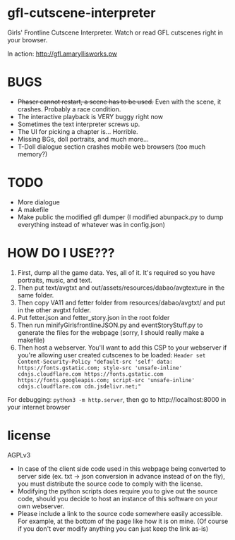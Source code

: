 # gfl-cutscene-interpreter
Girls' Frontline Cutscene Interpreter. Watch or read GFL cutscenes right in your browser.

In action: http://gfl.amaryllisworks.pw

# BUGS
- ~~Phaser cannot restart, a scene has to be used.~~ Even with the scene, it crashes. Probably a race condition.
- The interactive playback is VERY buggy right now
- Sometimes the text interpreter screws up.
- The UI for picking a chapter is... Horrible.
- Missing BGs, doll portraits, and much more...
- T-Doll dialogue section crashes mobile web browsers (too much memory?)

# TODO
- More dialogue
- A makefile
- Make public the modified gfl dumper (I modified abunpack.py to dump everything instead of whatever was in config.json)

# HOW DO I USE???
1. First, dump all the game data. Yes, all of it. It's required so you have portraits, music, and text.
2. Then put text/avgtxt and out/assets/resources/dabao/avgtexture in the same folder.
3. Then copy VA11 and fetter folder from resources/dabao/avgtxt/ and put in the other avgtxt folder.
4. Put fetter.json and fetter_story.json in the root folder
5. Then run minifyGirlsfrontlineJSON.py and eventStoryStuff.py to generate the files for the webpage (sorry, I should really make a makefile)
6. Then host a webserver. You'll want to add this CSP to your webserver if you're allowing user created cutscenes to be loaded: `Header set Content-Security-Policy "default-src 'self' data: https://fonts.gstatic.com; style-src 'unsafe-inline' cdnjs.cloudflare.com https://fonts.gstatic.com https://fonts.googleapis.com; script-src 'unsafe-inline' cdnjs.cloudflare.com cdn.jsdelivr.net;"`

For debugging: `python3 -m http.server`, then go to http://localhost:8000 in your internet browser

# license
AGPLv3
- In case of the client side code used in this webpage being converted to server side (ex. txt -> json conversion in advance instead of on the fly), you must distribute the source code to comply with the license.
- Modifying the python scripts does require you to give out the source code, should you decide to host an instance of this software on your own webserver.
- Please include a link to the source code somewhere easily accessible. For example, at the bottom of the page like how it is on mine. (Of course if you don't ever modify anything you can just keep the link as-is)
